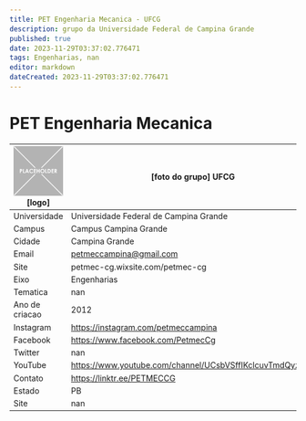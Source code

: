 ```yaml
---
title: PET Engenharia Mecanica - UFCG
description: grupo da Universidade Federal de Campina Grande
published: true
date: 2023-11-29T03:37:02.776471
tags: Engenharias, nan
editor: markdown
dateCreated: 2023-11-29T03:37:02.776471
---
```


# PET Engenharia Mecanica


| ![placeholder.png](/placeholder.png) [logo] | [foto do grupo] UFCG         |
| ------------------------------------------- | ------------------------------------------------- |
| Universidade                                | Universidade Federal de Campina Grande      |
| Campus                                      | Campus Campina Grande            |
| Cidade                                      | Campina Grande             |
| Email                                       | petmeccampina@gmail.com             |
| Site                                        | petmec-cg.wixsite.com/petmec-cg              |
| Eixo                                        | Engenharias              |
| Tematica                                    | nan          |
| Ano de criacao                              | 2012        |
| Instagram                                   | https://instagram.com/petmeccampina         |
| Facebook                                    | https://www.facebook.com/PetmecCg          |
| Twitter                                     | nan           |
| YouTube                                     | https://www.youtube.com/channel/UCsbVSffIKclcuvTmdQyzCug           |
| Contato                                     | https://linktr.ee/PETMECCG         |
| Estado                                      |  PB            |
| Site                                        | nan |
